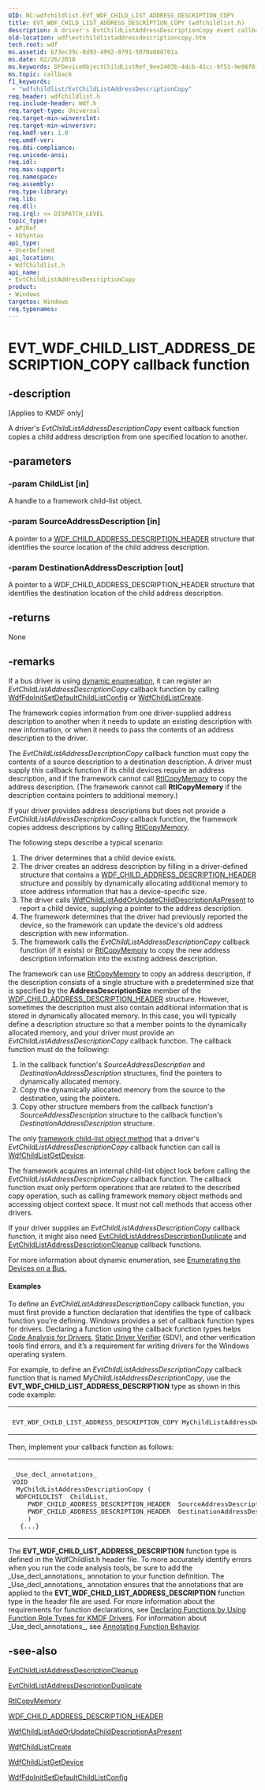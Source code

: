 ```yaml
---
UID: NC:wdfchildlist.EVT_WDF_CHILD_LIST_ADDRESS_DESCRIPTION_COPY
title: EVT_WDF_CHILD_LIST_ADDRESS_DESCRIPTION_COPY (wdfchildlist.h)
description: A driver's EvtChildListAddressDescriptionCopy event callback function copies a child address description from one specified location to another.
old-location: wdf\evtchildlistaddressdescriptioncopy.htm
tech.root: wdf
ms.assetid: b73ec39c-8d93-4992-8791-5070a088701a
ms.date: 02/26/2018
ms.keywords: DFDeviceObjectChildListRef_9ee2403b-4dcb-41cc-9f53-9e96f6f41c4f.xml, EVT_WDF_CHILD_LIST_ADDRESS_DESCRIPTION_COPY, EVT_WDF_CHILD_LIST_ADDRESS_DESCRIPTION_COPY callback, EvtChildListAddressDescriptionCopy, EvtChildListAddressDescriptionCopy callback function, kmdf.evtchildlistaddressdescriptioncopy, wdf.evtchildlistaddressdescriptioncopy, wdfchildlist/EvtChildListAddressDescriptionCopy
ms.topic: callback
f1_keywords:
 - "wdfchildlist/EvtChildListAddressDescriptionCopy"
req.header: wdfchildlist.h
req.include-header: Wdf.h
req.target-type: Universal
req.target-min-winverclnt: 
req.target-min-winversvr: 
req.kmdf-ver: 1.0
req.umdf-ver: 
req.ddi-compliance: 
req.unicode-ansi: 
req.idl: 
req.max-support: 
req.namespace: 
req.assembly: 
req.type-library: 
req.lib: 
req.dll: 
req.irql: <= DISPATCH_LEVEL
topic_type:
- APIRef
- kbSyntax
api_type:
- UserDefined
api_location:
- WdfChildlist.h
api_name:
- EvtChildListAddressDescriptionCopy
product:
- Windows
targetos: Windows
req.typenames: 
---
```


# EVT_WDF_CHILD_LIST_ADDRESS_DESCRIPTION_COPY callback function


## -description


<p class="CCE_Message">[Applies to KMDF only]</p>

A driver's <i>EvtChildListAddressDescriptionCopy</i> event callback function copies a child address description from one specified location to another.


## -parameters




### -param ChildList [in]

A handle to a framework child-list object.


### -param SourceAddressDescription [in]

A pointer to a <a href="https://docs.microsoft.com/windows-hardware/drivers/ddi/wdfchildlist/ns-wdfchildlist-_wdf_child_address_description_header">WDF_CHILD_ADDRESS_DESCRIPTION_HEADER</a> structure that identifies the source location of the child address description.


### -param DestinationAddressDescription [out]

A pointer to a WDF_CHILD_ADDRESS_DESCRIPTION_HEADER structure that identifies the destination location of the child address description.


## -returns



None




## -remarks



If a bus driver is using <a href="https://docs.microsoft.com/windows-hardware/drivers/wdf/dynamic-enumeration">dynamic enumeration</a>, it can register an  <i>EvtChildListAddressDescriptionCopy</i> callback function by calling <a href="https://docs.microsoft.com/windows-hardware/drivers/ddi/wdffdo/nf-wdffdo-wdffdoinitsetdefaultchildlistconfig">WdfFdoInitSetDefaultChildListConfig</a> or <a href="https://docs.microsoft.com/windows-hardware/drivers/ddi/wdfchildlist/nf-wdfchildlist-wdfchildlistcreate">WdfChildListCreate</a>.

The framework copies information from one driver-supplied address description to another when it needs to update an existing description with new information, or when it needs to pass the contents of an address description to the driver.

The <i>EvtChildListAddressDescriptionCopy</i> callback function must copy the contents of a source description to a destination description. A driver must supply this callback function if its child devices require an address description, and if the framework cannot call <a href="https://docs.microsoft.com/windows-hardware/drivers/ddi/wdm/nf-wdm-rtlcopymemory">RtlCopyMemory</a> to copy the address description. (The framework cannot call <b>RtlCopyMemory</b> if the description contains pointers to additional memory.)

If your driver provides address descriptions but does not provide a <i>EvtChildListAddressDescriptionCopy</i> callback function, the framework copies address descriptions by calling <a href="https://docs.microsoft.com/windows-hardware/drivers/ddi/wdm/nf-wdm-rtlcopymemory">RtlCopyMemory</a>.

The following steps describe a typical scenario:

<ol>
<li>
The driver determines that a child device exists.

</li>
<li>
The driver creates an address description by filling in a driver-defined structure that contains a <a href="https://docs.microsoft.com/windows-hardware/drivers/ddi/wdfchildlist/ns-wdfchildlist-_wdf_child_address_description_header">WDF_CHILD_ADDRESS_DESCRIPTION_HEADER</a> structure and possibly by dynamically allocating additional memory to store address information that has a device-specific size. 

</li>
<li>
The driver calls <a href="https://docs.microsoft.com/windows-hardware/drivers/ddi/wdfchildlist/nf-wdfchildlist-wdfchildlistaddorupdatechilddescriptionaspresent">WdfChildListAddOrUpdateChildDescriptionAsPresent</a> to report a child device, supplying a pointer to the address description. 

</li>
<li>
The framework determines that the driver had previously reported the device, so the framework can update the device's old address description with new information. 

</li>
<li>
The framework calls the <i>EvtChildListAddressDescriptionCopy</i> callback function (if it exists) or <a href="https://docs.microsoft.com/windows-hardware/drivers/ddi/wdm/nf-wdm-rtlcopymemory">RtlCopyMemory</a> to copy the new address description information into the existing address description.

</li>
</ol>
The framework can use <a href="https://docs.microsoft.com/windows-hardware/drivers/ddi/wdm/nf-wdm-rtlcopymemory">RtlCopyMemory</a> to copy an address description, if the description consists of a single structure with a predetermined size that is specified by the <b>AddressDescriptionSize</b> member of the <a href="https://docs.microsoft.com/windows-hardware/drivers/ddi/wdfchildlist/ns-wdfchildlist-_wdf_child_address_description_header">WDF_CHILD_ADDRESS_DESCRIPTION_HEADER</a> structure. However, sometimes the description must also contain additional information that is stored in dynamically allocated memory. In this case, you will typically define a description structure so that a member points to the dynamically allocated memory, and your driver must provide an <i>EvtChildListAddressDescriptionCopy</i> callback function. The callback function must do the following:

<ol>
<li>
In the callback function's <i>SourceAddressDescription</i> and <i>DestinationAddressDescription</i> structures, find the pointers to dynamically allocated memory.

</li>
<li>
Copy the dynamically allocated memory from the source to the destination, using the pointers.

</li>
<li>
Copy other structure members from the callback function's <i>SourceAddressDescription</i> structure to the callback function's <i>DestinationAddressDescription</i> structure.

</li>
</ol>
The only <a href="https://docs.microsoft.com/windows-hardware/drivers/ddi/wdfchildlist/">framework child-list object method</a> that a driver's <i>EvtChildListAddressDescriptionCopy</i> callback function can call is <a href="https://docs.microsoft.com/windows-hardware/drivers/ddi/wdfchildlist/nf-wdfchildlist-wdfchildlistgetdevice">WdfChildListGetDevice</a>.

The framework acquires an internal child-list object lock before calling the <i>EvtChildListAddressDescriptionCopy</i> callback function. The callback function must only perform operations that are related to the described copy operation, such as calling framework memory object methods and accessing object context space. It must not call methods that access other drivers.

If your driver supplies an <i>EvtChildListAddressDescriptionCopy</i> callback function, it might also need <a href="https://docs.microsoft.com/windows-hardware/drivers/ddi/wdfchildlist/nc-wdfchildlist-evt_wdf_child_list_address_description_duplicate">EvtChildListAddressDescriptionDuplicate</a> and <a href="https://docs.microsoft.com/windows-hardware/drivers/ddi/wdfchildlist/nc-wdfchildlist-evt_wdf_child_list_address_description_cleanup">EvtChildListAddressDescriptionCleanup</a> callback functions.

For more information about dynamic enumeration, see <a href="https://docs.microsoft.com/windows-hardware/drivers/wdf/enumerating-the-devices-on-a-bus">Enumerating the Devices on a Bus</a><u>.</u>


#### Examples

To define an <i>EvtChildListAddressDescriptionCopy</i> callback function, you must first provide a function declaration that identifies the type of callback function you’re defining. Windows provides a set of callback function types for drivers. Declaring a function using the callback function types helps <a href="https://docs.microsoft.com/windows-hardware/drivers/devtest/code-analysis-for-drivers">Code Analysis for Drivers</a>, <a href="https://docs.microsoft.com/windows-hardware/drivers/devtest/static-driver-verifier">Static Driver Verifier</a> (SDV), and other verification tools find errors, and it’s a requirement for writing drivers for the Windows operating system.

For example, to define an <i>EvtChildListAddressDescriptionCopy</i> callback function that is named <i>MyChildListAddressDescriptionCopy</i>, use the <b>EVT_WDF_CHILD_LIST_ADDRESS_DESCRIPTION</b> type as shown in this code example:

<div class="code"><span codelanguage=""><table>
<tr>
<th></th>
</tr>
<tr>
<td>
<pre>EVT_WDF_CHILD_LIST_ADDRESS_DESCRIPTION_COPY MyChildListAddressDescriptionCopy;</pre>
</td>
</tr>
</table></span></div>
Then, implement your callback function as follows:

<div class="code"><span codelanguage=""><table>
<tr>
<th></th>
</tr>
<tr>
<td>
<pre>_Use_decl_annotations_
VOID
 MyChildListAddressDescriptionCopy (
 WDFCHILDLIST  ChildList,
    PWDF_CHILD_ADDRESS_DESCRIPTION_HEADER  SourceAddressDescription,
    PWDF_CHILD_ADDRESS_DESCRIPTION_HEADER  DestinationAddressDescription
    )
  {...}</pre>
</td>
</tr>
</table></span></div>
The <b>EVT_WDF_CHILD_LIST_ADDRESS_DESCRIPTION</b> function type is defined in the WdfChildlist.h header file. To more accurately identify errors when you run the code analysis tools, be sure to add the _Use_decl_annotations_ annotation to your function definition. The _Use_decl_annotations_ annotation ensures that the annotations that are applied to the <b>EVT_WDF_CHILD_LIST_ADDRESS_DESCRIPTION</b> function type in the header file are used. For more information about the requirements for function declarations, see <a href="https://docs.microsoft.com/windows-hardware/drivers/devtest/declaring-functions-by-using-function-role-types-for-kmdf-drivers">Declaring Functions by Using Function Role Types for KMDF Drivers</a>. For information about _Use_decl_annotations_, see <a href="https://docs.microsoft.com/visualstudio/code-quality/annotating-function-behavior?view=vs-2015">Annotating Function Behavior</a>.




## -see-also




<a href="https://docs.microsoft.com/windows-hardware/drivers/ddi/wdfchildlist/nc-wdfchildlist-evt_wdf_child_list_address_description_cleanup">EvtChildListAddressDescriptionCleanup</a>



<a href="https://docs.microsoft.com/windows-hardware/drivers/ddi/wdfchildlist/nc-wdfchildlist-evt_wdf_child_list_address_description_duplicate">EvtChildListAddressDescriptionDuplicate</a>



<a href="https://docs.microsoft.com/windows-hardware/drivers/ddi/wdm/nf-wdm-rtlcopymemory">RtlCopyMemory</a>



<a href="https://docs.microsoft.com/windows-hardware/drivers/ddi/wdfchildlist/ns-wdfchildlist-_wdf_child_address_description_header">WDF_CHILD_ADDRESS_DESCRIPTION_HEADER</a>



<a href="https://docs.microsoft.com/windows-hardware/drivers/ddi/wdfchildlist/nf-wdfchildlist-wdfchildlistaddorupdatechilddescriptionaspresent">WdfChildListAddOrUpdateChildDescriptionAsPresent</a>



<a href="https://docs.microsoft.com/windows-hardware/drivers/ddi/wdfchildlist/nf-wdfchildlist-wdfchildlistcreate">WdfChildListCreate</a>



<a href="https://docs.microsoft.com/windows-hardware/drivers/ddi/wdfchildlist/nf-wdfchildlist-wdfchildlistgetdevice">WdfChildListGetDevice</a>



<a href="https://docs.microsoft.com/windows-hardware/drivers/ddi/wdffdo/nf-wdffdo-wdffdoinitsetdefaultchildlistconfig">WdfFdoInitSetDefaultChildListConfig</a>
 

 

